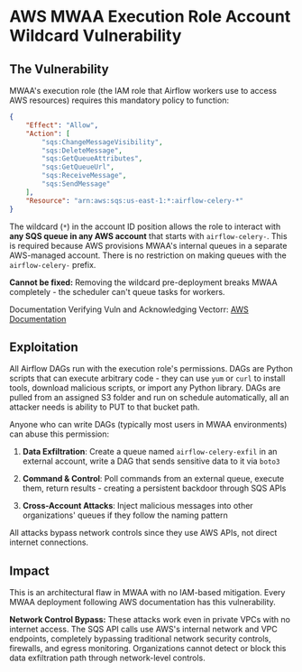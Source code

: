 # AWS MWAA Execution Role Account Wildcard Vulnerability

## The Vulnerability

MWAA's execution role (the IAM role that Airflow workers use to access AWS resources) requires this mandatory policy to function:

```json
{  
    "Effect": "Allow",  
    "Action": [  
        "sqs:ChangeMessageVisibility",  
        "sqs:DeleteMessage",  
        "sqs:GetQueueAttributes",  
        "sqs:GetQueueUrl",  
        "sqs:ReceiveMessage",  
        "sqs:SendMessage"  
    ],  
    "Resource": "arn:aws:sqs:us-east-1:*:airflow-celery-*"  
}
```

The wildcard (`*`) in the account ID position allows the role to interact with **any SQS queue in any AWS account** that starts with `airflow-celery-`. This is required because AWS provisions MWAA's internal queues in a separate AWS-managed account. There is no restriction on making queues with the `airflow-celery-` prefix. 

**Cannot be fixed:** Removing the wildcard pre-deployment breaks MWAA completely - the scheduler can't queue tasks for workers.

Documentation Verifying Vuln and Acknowledging Vectorr: [AWS Documentation](https://docs.aws.amazon.com/mwaa/latest/userguide/mwaa-create-role.html)

## Exploitation

All Airflow DAGs run with the execution role's permissions. DAGs are Python scripts that can execute arbitrary code - they can use `yum` or `curl` to install tools, download malicious scripts, or import any Python library. DAGs are pulled from an assigned S3 folder and run on schedule automatically, all an attacker needs is ability to PUT to that bucket path.

Anyone who can write DAGs (typically most users in MWAA environments) can abuse this permission:

1. **Data Exfiltration**: Create a queue named `airflow-celery-exfil` in an external account, write a DAG that sends sensitive data to it via `boto3`

2. **Command & Control**: Poll commands from an external queue, execute them, return results - creating a persistent backdoor through SQS APIs

3. **Cross-Account Attacks**: Inject malicious messages into other organizations' queues if they follow the naming pattern

All attacks bypass network controls since they use AWS APIs, not direct internet connections.

## Impact

This is an architectural flaw in MWAA with no IAM-based mitigation. Every MWAA deployment following AWS documentation has this vulnerability.

**Network Control Bypass:** These attacks work even in private VPCs with no internet access. The SQS API calls use AWS's internal network and VPC endpoints, completely bypassing traditional network security controls, firewalls, and egress monitoring. Organizations cannot detect or block this data exfiltration path through network-level controls.

